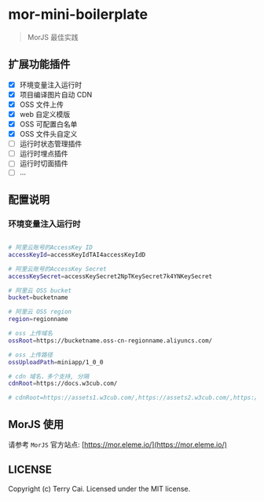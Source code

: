 # mor-mini-boilerplate

> MorJS 最佳实践

## 扩展功能插件

- [x] 环境变量注入运行时
- [x] 项目编译图片自动 CDN
- [x] OSS 文件上传
- [x] web 自定义模版
- [x] OSS 可配置白名单
- [x] OSS 文件头自定义
- [ ] 运行时状态管理插件
- [ ] 运行时埋点插件
- [ ] 运行时切面插件
- [ ] ...

## 配置说明

### 环境变量注入运行时

```sh

# 阿里云账号的AccessKey ID
accessKeyId=accessKeyIdTAI4accessKeyIdD

# 阿里云账号的AccessKey Secret
accessKeySecret=accessKeySecret2NpTKeySecret7k4YNKeySecret

# 阿里云 OSS bucket
bucket=bucketname

# 阿里云 OSS region
region=regionname

# oss 上传域名
ossRoot=https://bucketname.oss-cn-regionname.aliyuncs.com/

# oss 上传路径
ossUploadPath=miniapp/1_0_0

# cdn 域名，多个支持, 分隔
cdnRoot=https://docs.w3cub.com/

# cdnRoot=https://assets1.w3cub.com/,https://assets2.w3cub.com/,https://assets3.w3cub.com/

```

## MorJS 使用

请参考 `MorJS` 官方站点: [https://mor.eleme.io/](https://mor.eleme.io/)

## LICENSE

Copyright (c) Terry Cai. Licensed under the MIT license.
